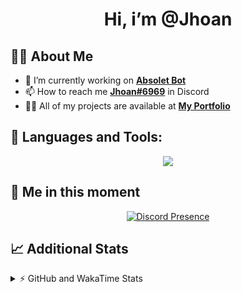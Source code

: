 <h1 align="center">Hi, i’m @Jhoan</h1>

## 🙋‍♂️ About Me

- 🔭 I’m currently working on **[Absolet Bot](https://strider.cloud)**
- 📫 How to reach me **[Jhoan#6969](https://jhoan.monster/)** in Discord
- 👨‍💻 All of my projects are available at **[My Portfolio](https://jhoan.monster)**

## 🚀 Languages and Tools:
<p align="center">
  <a href="https://skillicons.dev">
    <img src="https://skillicons.dev/icons?i=js,ts,html,css,bootstrap,nodejs,express,vscode,neovim,vim,atom,cloudflare,git,github,discord,bots,linux,mongodb,nginx,redis,wordpress,heroku&perline=11" />
  </a>
</p>
  
## 👤 Me in this moment
<p align="center">
    <a href="https://discord.com/users/612460795124776960" target="_blank" rel="nofollow">
        <img src="https://lanyard-profile-readme.vercel.app/api/612460795124776960?idleMessage=Probably%20coding%20Absolet..." alt="Discord Presence" align="center">
    </a>
</p>

## 📈 Additional Stats
<details>
    <summary>⚡ GitHub and WakaTime Stats</summary>
    <br/>

<!--START_SECTION:waka-->
![Code Time](http://img.shields.io/badge/Code%20Time-411%20hrs%2016%20mins-blue)

**🐱 My GitHub Data** 

> 🏆 809 Contributions in the Year 2022
 > 
> 📦 60.8 kB Used in GitHub's Storage 
 > 
> 💼 Opted to Hire
 > 
> 📜 4 Public Repositories 
 > 
> 🔑 30 Private Repositories  
 > 
**I'm an Early 🐤** 

```text
🌞 Morning    60 commits     ██░░░░░░░░░░░░░░░░░░░░░░░   8.73% 
🌆 Daytime    309 commits    ███████████░░░░░░░░░░░░░░   44.98% 
🌃 Evening    289 commits    ██████████░░░░░░░░░░░░░░░   42.07% 
🌙 Night      29 commits     █░░░░░░░░░░░░░░░░░░░░░░░░   4.22%

```
📅 **I'm Most Productive on Wednesday** 

```text
Monday       124 commits    ████░░░░░░░░░░░░░░░░░░░░░   18.05% 
Tuesday      104 commits    ███░░░░░░░░░░░░░░░░░░░░░░   15.14% 
Wednesday    134 commits    █████░░░░░░░░░░░░░░░░░░░░   19.51% 
Thursday     63 commits     ██░░░░░░░░░░░░░░░░░░░░░░░   9.17% 
Friday       67 commits     ██░░░░░░░░░░░░░░░░░░░░░░░   9.75% 
Saturday     121 commits    ████░░░░░░░░░░░░░░░░░░░░░   17.61% 
Sunday       74 commits     ██░░░░░░░░░░░░░░░░░░░░░░░   10.77%

```


📊 **This Week I Spent My Time On** 

```text
⌚︎ Time Zone: America/Bogota

💬 Programming Languages: 
JavaScript               0 secs              █████████████████████████   100.0%

🔥 Editors: 
VS Code                  0 secs              █████████████████████████   100.0%

🐱‍💻 Projects: 
Absolet-Bot              0 secs              █████████████████████████   100.0%

💻 Operating System: 
Linux                    0 secs              █████████████████████████   100.0%

```

**I Mostly Code in JavaScript** 

```text
JavaScript               15 repos            ████████████████░░░░░░░░░   65.22% 
Java                     3 repos             ███░░░░░░░░░░░░░░░░░░░░░░   13.04% 
CSS                      2 repos             ██░░░░░░░░░░░░░░░░░░░░░░░   8.7% 
TypeScript               1 repo              █░░░░░░░░░░░░░░░░░░░░░░░░   4.35% 
Shell                    1 repo              █░░░░░░░░░░░░░░░░░░░░░░░░   4.35%

```



 Last Updated on 08/09/2022 10:45:47 UTC
<!--END_SECTION:waka-->
</details>
